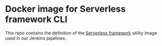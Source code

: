 # Docker image for Serverless framework CLI

This repo contains the definition of the [Serverless framework](https://serverless.com/) utility image used in our Jenkins pipelines.